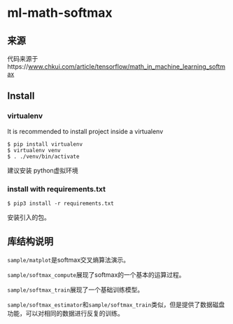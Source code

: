 # ml-math-softmax
## 来源
代码来源于https://www.chkui.com/article/tensorflow/math_in_machine_learning_softmax
## Install
### virtualenv
It is recommended to install project inside a virtualenv

```
$ pip install virtualenv
$ virtualenv venv
$ . ./venv/bin/activate
```
建议安装 python虚拟环境
### install with requirements.txt
```
$ pip3 install -r requirements.txt 
```
安装引入的包。

## 库结构说明
`sample/matplot`是softmax交叉熵算法演示。

`sample/softmax_compute`展现了softmax的一个基本的运算过程。

`sample/softmax_train`展现了一个基础训练模型。

`sample/softmax_estimator`和`sample/softmax_train`类似，但是提供了数据磁盘功能，可以对相同的数据进行反复的训练。